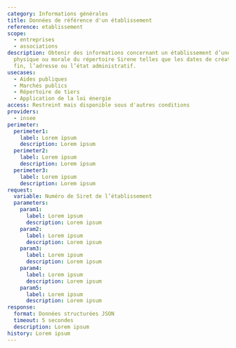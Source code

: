 ```yaml
---
category: Informations générales
title: Données de référence d'un établissement
reference: etablissement
scope:
  - entreprises
  - associations
description: Obtenir des informations concernant un établissement d’une personne
  physique ou morale du répertoire Sirene telles que les dates de création et de
  fin, l’adresse ou l’état administratif.
usecases:
  - Aides publiques
  - Marchés publics
  - Répertoire de tiers
  - Application de la loi énergie
access: Restreint mais disponible sous d'autres conditions
providers:
  - insee
perimeter:
  perimeter1:
    label: Lorem ipsum
    description: Lorem ipsum
  perimeter2:
    label: Lorem ipsum
    description: Lorem ipsum
  perimeter3:
    label: Lorem ipsum
    description: Lorem ipsum
request:
  variable: Numéro de Siret de l’établissement
  parameters:
    param1:
      label: Lorem ipsum
      description: Lorem ipsum
    param2:
      label: Lorem ipsum
      description: Lorem ipsum
    param3:
      label: Lorem ipsum
      description: Lorem ipsum
    param4:
      label: Lorem ipsum
      description: Lorem ipsum
    param5:
      label: Lorem ipsum
      description: Lorem ipsum
response:
  format: Données structurées JSON
  timeout: 5 secondes
  description: Lorem ipsum
history: Lorem ipsum
---
```


